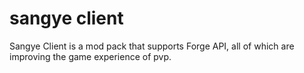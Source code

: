 # sangye client
Sangye Client is a mod pack that supports Forge API, all of which are improving the game experience of pvp.
